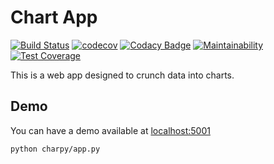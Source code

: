 # Chart App

[![Build Status](https://travis-ci.org/Sylhare/charpy.svg?branch=master)](https://travis-ci.org/Sylhare/charpy)
[![codecov](https://codecov.io/gh/Sylhare/charpy/branch/master/graph/badge.svg)](https://codecov.io/gh/Sylhare/charpy)
[![Codacy Badge](https://api.codacy.com/project/badge/Grade/7ecd2366da08459aa8c7af9c489dc65c)](https://www.codacy.com/app/Sylhare/charpy?utm_source=github.com&amp;utm_medium=referral&amp;utm_content=Sylhare/charpy&amp;utm_campaign=Badge_Grade)
[![Maintainability](https://api.codeclimate.com/v1/badges/ad17a7f76d6421c83b61/maintainability)](https://codeclimate.com/github/Sylhare/charpy/maintainability)
[![Test Coverage](https://api.codeclimate.com/v1/badges/ad17a7f76d6421c83b61/test_coverage)](https://codeclimate.com/github/Sylhare/charpy/test_coverage)

This is a web app designed to crunch data into charts.

## Demo

You can have a demo available at [localhost:5001](http://127.0.0.1:5001/)

```bash
python charpy/app.py
```

